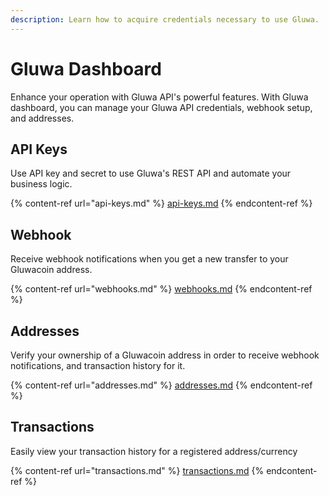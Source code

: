 ```yaml
---
description: Learn how to acquire credentials necessary to use Gluwa.
---
```


# Gluwa Dashboard

Enhance your operation with Gluwa API's powerful features. With Gluwa dashboard, you can manage your Gluwa API credentials, webhook setup, and addresses.

## API Keys

Use API key and secret to use Gluwa's REST API and automate your business logic.

{% content-ref url="api-keys.md" %}
[api-keys.md](api-keys.md)
{% endcontent-ref %}

## Webhook

Receive webhook notifications when you get a new transfer to your Gluwacoin address.

{% content-ref url="webhooks.md" %}
[webhooks.md](webhooks.md)
{% endcontent-ref %}

## Addresses

Verify your ownership of a Gluwacoin address in order to receive webhook notifications, and transaction history for it.

{% content-ref url="addresses.md" %}
[addresses.md](addresses.md)
{% endcontent-ref %}

## Transactions

Easily view your transaction history for a registered address/currency

{% content-ref url="transactions.md" %}
[transactions.md](transactions.md)
{% endcontent-ref %}

